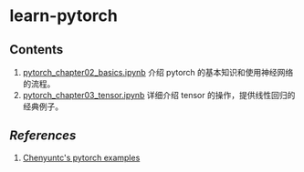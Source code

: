 # learn-pytorch

## Contents
1. [pytorch_chapter02_basics.ipynb](https://github.com/GaoYang-Thu/learn-pytorch/blob/master/pytorch_chapter02_basics.ipynb) 介绍 pytorch 的基本知识和使用神经网络的流程。
2. [pytorch_chapter03_tensor.ipynb]() 详细介绍 tensor 的操作，提供线性回归的经典例子。

## _References_
1. [Chenyuntc's pytorch examples](https://github.com/chenyuntc/pytorch-book)
